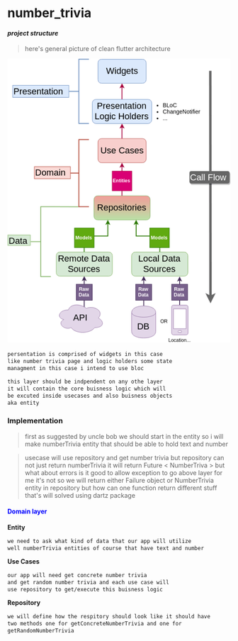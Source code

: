 # number_trivia

#### *project structure*
> here's general picture of clean flutter architecture

![](./pics/general_cleran_flutter_architecture.webp)

```
persentation is comprised of widgets in this case
like number trivia page and logic holders some state
managment in this case i intend to use bloc
```

```
this layer should be indpendent on any othe layer
it will contain the core buisness logic which will
be excuted inside usecases and also buisness objects
aka entity
```

### Implementation

> first as suggested by uncle bob we should start in the entity
so i will make numberTrivia entity that should be able to hold
text and number

> usecase will use repository and get number trivia but repository
can not just return numberTrivia it will return Future < NumberTriva >
but what about errors is it good to allow exception to go above layer
for me it's not so we will return either Failure object or NumberTrivia
entity in repository but how can one function return different stuff
that's will solved using dartz package

#### <font style="color:blue"> Domain layer </font>

**Entity**

```
we need to ask what kind of data that our app will utilize
well numberTrivia entities of course that have text and number
```

**Use Cases**

```
our app will need get concrete number trivia
and get random number trivia and each use case will
use repository to get/execute this buisness logic
```

**Repository**

```
we will define how the respitory should look like it should have
two methods one for getConcreteNumberTrivia and one for
getRandomNumberTrivia
```
